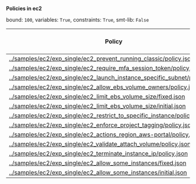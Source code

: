 
**Policies in ec2**

bound: `100`, variables: `True`, constraints: `True`, smt-lib: `False`

|Policy|SAT/UNSAT|Solve Time (ms)|lg(tuple)|Count Time (ms)|lg(principal)|lg(action)|lg(resource)|
|-|-|-|-|-|-|-|-|
|[../samples/ec2/exp_single/ec2_prevent_running_classic/policy.json](../samples/ec2/exp_single/ec2_prevent_running_classic/policy.json)|SAT|9744.64|1242.0774104173113|67.3168|0.0|2.807354922057604|342.0984311951053|
|[../samples/ec2/exp_single/ec2_require_mfa_session_token/policy.json](../samples/ec2/exp_single/ec2_require_mfa_session_token/policy.json)|SAT|48090.2|462.3723862746307|1146.5|0.0|9.581200581924957|461.3723862729742|
|[../samples/ec2/exp_single/ec2_launch_instance_specific_subnet/policy.json](../samples/ec2/exp_single/ec2_launch_instance_specific_subnet/policy.json)|SAT|8590.32|412.7638880477745|70.6243|0.0|7.0|412.7638880477745|
|[../samples/ec2/exp_single/ec2_allow_ebs_volume_owners/policy.json](../samples/ec2/exp_single/ec2_allow_ebs_volume_owners/policy.json)|SAT|1872.89|776.8856146991324|42.7686|0.0|2.0|123.06923575264415|
|[../samples/ec2/exp_single/ec2_limit_ebs_volume_size/fixed.json](../samples/ec2/exp_single/ec2_limit_ebs_volume_size/fixed.json)|SAT|52199.4|1431.4416685774345|1360.42|0.0|6.169925001442312|531.4626893552286|
|[../samples/ec2/exp_single/ec2_limit_ebs_volume_size/initial.json](../samples/ec2/exp_single/ec2_limit_ebs_volume_size/initial.json)|SAT|49415|1431.4416685774345|1218.7|0.0|6.169925001442312|531.4626893552286|
|[../samples/ec2/exp_single/ec2_restrict_to_specific_instance/policy.json](../samples/ec2/exp_single/ec2_restrict_to_specific_instance/policy.json)|SAT|1289.73|470.79250529474086|23.65|0.0|6.94251450533924|54.069235752644154|
|[../samples/ec2/exp_single/ec2_enforce_project_tagging/policy.json](../samples/ec2/exp_single/ec2_enforce_project_tagging/policy.json)|SAT|47240.8|1331.068449425438|1245.29|0.0|8.08746284125034|431.08946581160654|
|[../samples/ec2/exp_single/ec2_actions_region_aws-portal/policy.json](../samples/ec2/exp_single/ec2_actions_region_aws-portal/policy.json)|SAT|61097|1583.4040475505933|1617.72|0.0|9.714245517666123|679.8247206060817|
|[../samples/ec2/exp_single/ec2_validate_attach_volume/policy.json](../samples/ec2/exp_single/ec2_validate_attach_volume/policy.json)|UNSAT|1411.08|-|-|-|-|-|
|[../samples/ec2/exp_single/ec2_terminate_instance_ip/policy.json](../samples/ec2/exp_single/ec2_terminate_instance_ip/policy.json)|SAT|1324.36|154.06923575264415|43.8728|0.0|0.0|122.06923575264415|
|[../samples/ec2/exp_single/ec2_allow_some_instances/fixed.json](../samples/ec2/exp_single/ec2_allow_some_instances/fixed.json)|SAT|7369.07|1312.7428672699807|231.988|0.0|4.857980995127573|412.7638880477748|
|[../samples/ec2/exp_single/ec2_allow_some_instances/initial.json](../samples/ec2/exp_single/ec2_allow_some_instances/initial.json)|SAT|7263.1|412.7638880477748|105.634|0.0|3.8073549220576037|412.7638880477748|
